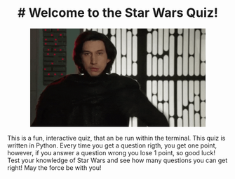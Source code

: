 <h1 align="center"> # Welcome to the Star Wars Quiz!</h1>

<p align="center" >
<img  width=400 src="Kylo-Ren-Approves.gif" alt="animated"/>
</p>

This is a fun, interactive quiz, that an be run within the terminal. This quiz is written in Python. Every time you get a question rigth, you get one point, however, if you answer a question wrong you lose 1 point, so good luck! Test your knowledge of Star Wars and see how many questions you can get right! May the force be with you!
